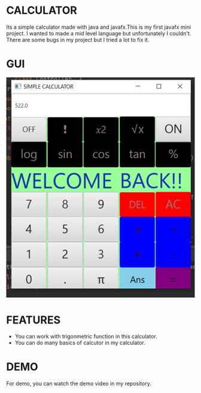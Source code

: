 # CALCULATOR
Its a simple calculator made with java and javafx.This is my first javafx mini project. I wanted to made a mid level language but unfortunately I couldn't. There are some bugs in my project but I tried a lot to fix it.
# GUI
![alt text](https://github.com/Tareq57/CALCULATOR/blob/main/Demo_Picture.png?raw=true)
# FEATURES
- You can work with trigonmetric function in this calculator.
- You can do many basics of calcutor in my calculator.
# DEMO
For demo, you can watch the demo video in my repository.
